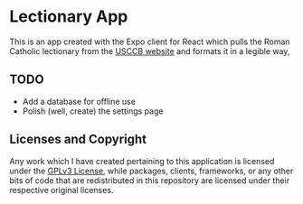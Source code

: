 # Lectionary App

This is an app created with the Expo client for React which pulls the Roman
Catholic lectionary from the [USCCB website](https://bible.usccb.org) and formats
it in a legible way,

## TODO

- Add a database for offline use
- Polish (well, create) the settings page

## Licenses and Copyright 

Any work which I have created pertaining to this application is licensed under
the [GPLv3 License](../LICENSE), while packages, clients, frameworks, or any other
bits of code that are redistributed in this repository are licensed under their
respective original licenses. 
